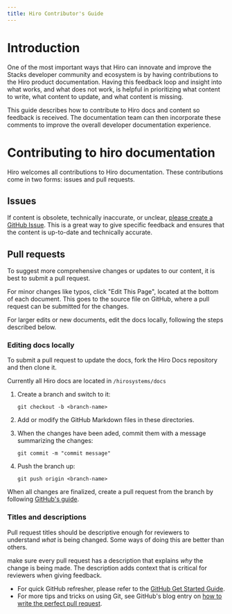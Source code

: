 ```yaml
---
title: Hiro Contributor's Guide
---
```


# Introduction

One of the most important ways that Hiro can innovate and improve the Stacks developer community and ecosystem is by having contributions to the Hiro product documentation. Having this feedback loop and insight into what works, and what does not work, is helpful in prioritizing what content to write, what content to update, and what content is missing.

This guide describes how to contribute to Hiro docs and content so feedback is received. The documentation team can then incorporate these comments to improve the overall developer documentation experience.

# **Contributing to hiro documentation**

Hiro welcomes all contributions to Hiro documentation. These contributions come in two forms: issues and pull requests.

## **Issues**

If content is obsolete, technically inaccurate, or unclear, [please create a GitHub Issue](https://github.com/hirosystems/docs/issues/new). This is a great way to give specific feedback and ensures that the content is up-to-date and technically accurate.

## **Pull requests**

To suggest more comprehensive changes or updates to our content, it is best to submit a pull request.

For minor changes like typos, click "Edit This Page", located at the bottom of each document. This goes to the source file on GitHub, where a pull request can be submitted for the changes.

For larger edits or new documents, edit the docs locally, following the steps described below.

### **Editing docs locally**

To submit a pull request to update the docs, fork the Hiro Docs repository and then clone it.

Currently all Hiro docs are located in `/hirosystems/docs`

1. Create a branch and switch to it:
    
    `git checkout -b <branch-name>`
    
2. Add or modify the GitHub Markdown files in these directories.
3. When the changes have been aded, commit them with a message summarizing the changes:
    
    `git commit -m "commit message"`
    
4. Push the branch up:
    
    `git push origin <branch-name>`
    

When all changes are finalized, create a pull request from the branch by following [GitHub's guide](https://help.github.com/articles/creating-a-pull-request-from-a-fork/).

### **Titles and descriptions**

Pull request titles should be descriptive enough for reviewers to understand *what* is being changed. Some ways of doing this are better than others.

make sure every pull request has a description that explains *why* the change is being made. The description adds context that is critical for reviewers when giving feedback.

- For quick GitHub refresher, please refer to the [GitHub Get Started Guide](https://docs.github.com/en/get-started/using-git/about-git).
- For more tips and tricks on using Git, see GitHub's blog entry on [how to write the perfect pull request](https://github.com/blog/1943-how-to-write-the-perfect-pull-request).
